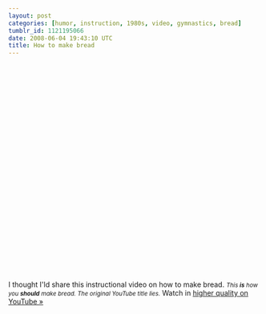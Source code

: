 ```yaml
---
layout: post
categories: [humor, instruction, 1980s, video, gymnastics, bread]
tumblr_id: 1121195066  
date: 2008-06-04 19:43:10 UTC
title: How to make bread
---
```


<object width="500" height="418"><param name="movie" value="http://www.youtube.com/v/bHK0uFb6Vzw&fmt=18"></param><param name="wmode" value="transparent"></param><embed src="http://www.youtube.com/v/bHK0uFb6Vzw&fmt=18" type="application/x-shockwave-flash" wmode="transparent" width="500" height="418"></embed></object>

I thought I'ld share this instructional video on how to make bread.
<small><em>This <b>is</b> how you <b>should</b> make bread. The original YouTube title lies.</em></small>
Watch in <a href="http://youtube.com/watch?v=bHK0uFb6Vzw&fmt=18">higher quality on YouTube »</a>
